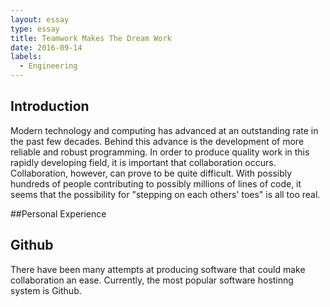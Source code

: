 ```yaml
---
layout: essay
type: essay
title: Teamwork Makes The Dream Work
date: 2016-09-14
labels:
  - Engineering
---
```



## Introduction

Modern technology and computing has advanced at an outstanding rate in the past few decades. Behind this advance is the development of more reliable and robust programming. In order to produce quality work in this rapidly developing field, it is important that collaboration occurs. Collaboration, however, can prove to be quite difficult. With possibly hundreds of people contributing to possibly millions of lines of code, it seems that the possibility for "stepping on each others' toes" is all too real. 

##Personal Experience

## Github
There have been many attempts at producing software that could make collaboration an ease. Currently, the most popular software hostinng system is Github. 
